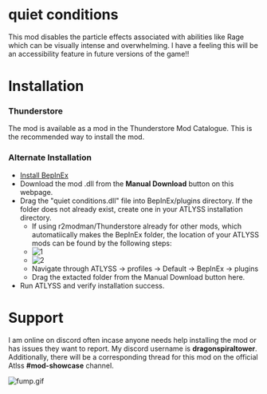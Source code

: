 # quiet conditions 
This mod disables the particle effects associated with abilities like Rage which can be visually intense and overwhelming.
I have a feeling this will be an accessibility feature in future versions of the game!!

# Installation

### Thunderstore
The mod is available as a mod in the Thunderstore Mod Catalogue. This is the recommended way to install the mod.

### Alternate Installation
- [Install BepInEx](https://docs.bepinex.dev/articles/user_guide/installation/index.html)
- Download the mod .dll from the **Manual Download** button on this webpage.
- Drag the "quiet conditions.dll" file into BepInEx/plugins directory. If the folder does not already exist, create one in your ATLYSS installation directory.
  - If using r2modman/Thunderstore already for other mods, which automatiically makes the BepInEx folder, the location of your ATLYSS mods can be found by the following steps:
  - ![1](https://media.discordapp.net/attachments/1312741526765436991/1314108296839565343/image.png?ex=67529238&is=675140b8&hm=8e1ebb2baa9e038b6c6d8f02c185e4e34902079f77019d009cbfa7a0ddd5218a&=&format=webp&quality=lossless&width=1920&height=739)
  - ![2](https://media.discordapp.net/attachments/1312741526765436991/1314108658673778789/image.png?ex=6752928f&is=6751410f&hm=12d37c32722d87a413eb76aec36c7409ff9745a5548fc8e5e2b4dafb0addab5a&=&format=webp&quality=lossless&width=1774&height=993)
  - Navigate through ATLYSS -> profiles -> Default -> BepInEx -> plugins
  - Drag the extacted folder from the Manual Download button here.
- Run ATLYSS and verify installation success.

# Support
I am online on discord often incase anyone needs help installing the mod or has issues they want to report. My discord username is **dragonspiraltower**. Additionally, there will be a corresponding thread for this mod on the official Atlss **#mod-showcase** channel.

![fump.gif](https://media.discordapp.net/attachments/1312741526765436991/1314085015931322449/fump.gif?ex=67527c8a&is=67512b0a&hm=11cade897c4dce64b39346539b7bf69c01447b3d3156559da910fa6483ec7e95&=&width=348&height=348)
